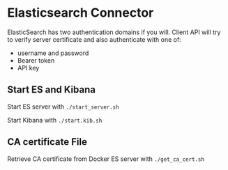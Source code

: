 # Elasticsearch Connector

ElasticSearch has two authentication domains if you will. Client API will try 
to verify server certificate and also authenticate with one of: 

* username and password
* Bearer token
* API key

## Start ES and Kibana

Start ES server with ```./start_server.sh```

Start Kibana with ```./start.kib.sh```

## CA certificate File

Retrieve CA certificate from Docker ES server with ```./get_ca_cert.sh```

